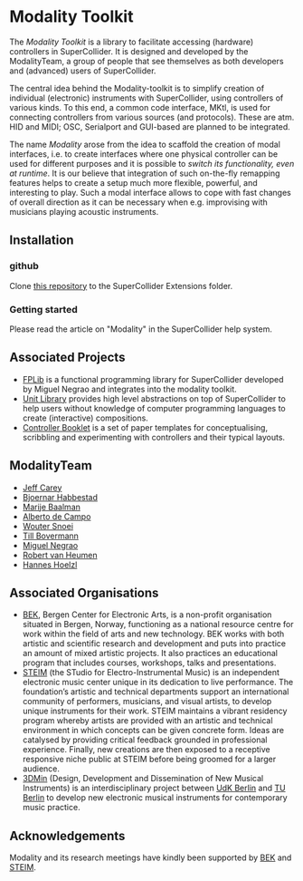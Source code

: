 # Modality Toolkit

The *Modality Toolkit* is a library to facilitate accessing (hardware) controllers in SuperCollider.
It is designed and developed by the ModalityTeam, a group of people that see themselves as both developers and (advanced) users of SuperCollider.

The central idea behind the Modality-toolkit is to simplify creation of individual (electronic) instruments with SuperCollider, using controllers of various kinds. To this end, a common code interface, MKtl, is used for connecting  controllers from various sources (and protocols). These are atm. HID and MIDI; OSC, Serialport and GUI-based are planned to be integrated.

The name *Modality* arose from the idea to scaffold the creation of modal interfaces, i.e. to create interfaces where one physical controller can be used for different purposes and it is possible to *switch its functionality, even at runtime*.
It is our believe that integration of such on-the-fly remapping features helps to create a setup much more flexible, powerful, and interesting to play. 
Such a modal interface allows to cope with fast changes of overall direction as it can be necessary when e.g. improvising with musicians playing acoustic instruments.

## Installation

### github

Clone [this repository](https://github.com/ModalityTeam/Modality-toolkit) to the SuperCollider Extensions folder.

### Getting started

Please read the article on "Modality" in the SuperCollider help system.

## Associated Projects

+ [FPLib](https://github.com/miguel-negrao/FPLib) is a functional programming library for SuperCollider developed by Miguel Negrao and integrates into the modality toolkit.
+ [Unit Library](https://github.com/GameOfLife/Unit-Lib) provides high level abstractions on top of SuperCollider to help users without knowledge of computer programming languages to create (interactive) compositions.
+ [Controller Booklet](http://tai-studio.org/index.php/projects/controller-booklet/) is a set of paper templates for conceptualising, scribbling and experimenting with controllers and their typical layouts.

## ModalityTeam
+ [Jeff Carey](http://jeffcarey.foundation-one.org/)
+ [Bjoernar Habbestad](http://www.bek.no/~bjornar/)
+ [Marije Baalman](http://www.nescivi.eu/)
+ [Alberto de Campo](http://albertodecampo.net/)
+ [Wouter Snoei](http://www.woutersnoei.nl/)
+ [Till Bovermann](http://tai-studio.org/)
+ [Miguel Negrao](http://www.friendlyvirus.org/miguelnegrao/)
+ [Robert van Heumen](http://west28.nl/)
+ [Hannes Hoelzl](http://www.earweego.net/)


## Associated Organisations

+ [BEK](http://www.bek.no/), Bergen Center for Electronic Arts, is a non-profit organisation situated in Bergen, Norway, functioning as a national resource centre for work within the field of arts and new technology.
BEK works with both artistic and scientific research and development and puts into practice an amount of mixed artistic projects. It also practices an educational program that includes courses, workshops, talks and presentations.
+ [STEIM](http://steim.org/) (the STudio for Electro-Instrumental Music) is an independent electronic music center unique in its dedication to live performance. The foundation’s artistic and technical departments support an international community of performers, musicians, and visual artists, to develop unique instruments for their work. STEIM maintains a vibrant residency program whereby artists are provided with an artistic and technical environment in which concepts can be given concrete form. Ideas are catalysed by providing critical feedback grounded in professional experience. Finally, new creations are then exposed to a receptive responsive niche public at STEIM before being groomed for a larger audience.
+ [3DMin](http://www.hybrid-plattform.org/en/projects/alle/34-aktuelle-projekte/663-design-development-and-dissemination-of-new-musical-instruments-4) (Design, Development and Dissemination of New Musical Instruments) is an interdisciplinary project between [UdK Berlin](http://www.udk-berlin.de/) and [TU Berlin](http://www.tu-berlin.de/) to develop new electronic musical instruments for contemporary music practice.

## Acknowledgements
Modality and its research meetings have kindly been supported by [BEK](http://www.bek.no/) and [STEIM](http://steim.org/).
